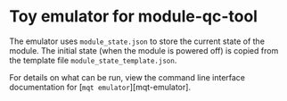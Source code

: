 # Toy emulator for module-qc-tool

The emulator uses `module_state.json` to store the current state of the module.
The initial state (when the module is powered off) is copied from the template
file `module_state_template.json`.

For details on what can be run, view the command line interface documentation
for [`mqt emulator`][mqt-emulator].
